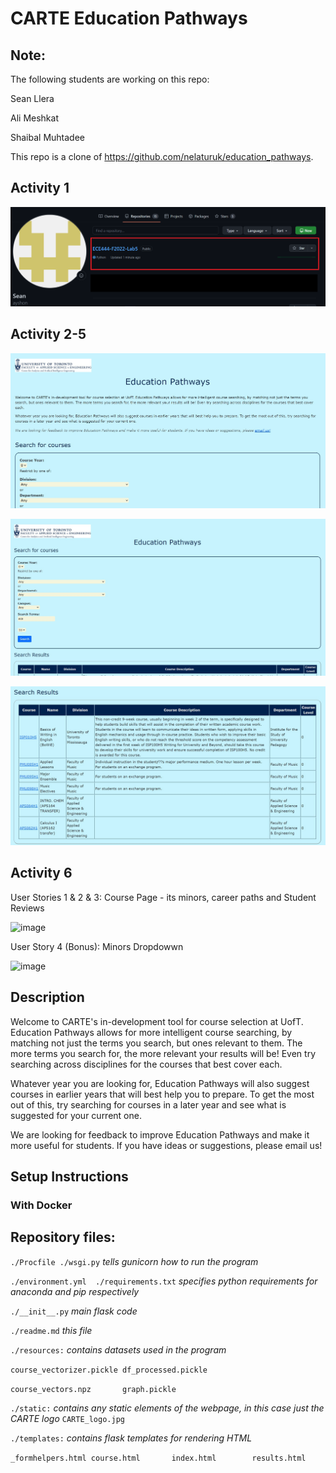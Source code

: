 # CARTE Education Pathways

## Note:
The following students are working on this repo:

Sean Llera

Ali Meshkat

Shaibal Muhtadee

This repo is a clone of 
https://github.com/nelaturuk/education_pathways.  


## Activity 1
![activity1](assignment_imgs/activity1.png)

## Activity 2-5
![homepage](assignment_imgs/homepage-s.jpg)

![form](assignment_imgs/form-ss.jpg)

![results](assignment_imgs/results-ss.jpg)

## Activity 6


User Stories 1 & 2 & 3: Course Page - its minors, career paths and Student Reviews

<img width="719" alt="image" src="https://user-images.githubusercontent.com/29826854/198181016-2a21901f-eef8-4fce-a789-42bd10f97f21.png">


User Story 4 (Bonus): Minors Dropdowwn

<img width="721" alt="image" src="https://user-images.githubusercontent.com/29826854/198181158-9b63f6d7-bec5-4b8c-8742-4e78b164686a.png">


## Description
Welcome to CARTE's in-development tool for course selection at UofT. Education Pathways allows for more intelligent course searching, by matching not just the terms you search, but ones relevant to them. The more terms you search for, the more relevant your results will be! Even try searching across disciplines for the courses that best cover each.

Whatever year you are looking for, Education Pathways will also suggest courses in earlier years that will best help you to prepare. To get the most out of this, try searching for courses in a later year and see what is suggested for your current one.

We are looking for feedback to improve Education Pathways and make it more useful for students. If you have ideas or suggestions, please email us!

## Setup Instructions

### With Docker


## Repository files:

`./Procfile ./wsgi.py` *tells gunicorn how to run the program*

`./environment.yml  ./requirements.txt` *specifies python requirements for anaconda and pip respectively*

`./__init__.py` *main flask code*

`./readme.md` *this file*

`./resources:` *contains datasets used in the program*

`course_vectorizer.pickle df_processed.pickle`

`course_vectors.npz       graph.pickle`

`./static:` *contains any static elements of the webpage, in this case just the CARTE logo*
`CARTE_logo.jpg`

`./templates:` *contains flask templates for rendering HTML*

`_formhelpers.html course.html       index.html        results.html`
